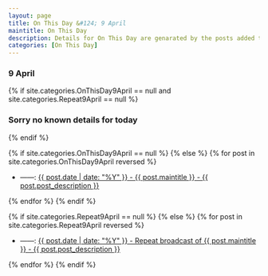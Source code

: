```yaml
---
layout: page
title: On This Day &#124; 9 April
maintitle: On This Day
description: Details for On This Day are genarated by the posts added to the website so the content is subject to changes/updates over time.
categories: [On This Day]
---
```


<h3>9 April</h3>

{% if site.categories.OnThisDay9April == null and site.categories.Repeat9April == null %}
  <h3>Sorry no known details for today</h3>
{% endif %}

{% if site.categories.OnThisDay9April == null %}
{% else %}
{% for post in site.categories.OnThisDay9April reversed %}
<ul>
<li> ——: <a href="{{ post.url }}">{{ post.date | date: "%Y" }} - {{ post.maintitle }} - {{ post.post_description }}</a></li>
</ul>
{% endfor %}
{% endif %}

{% if site.categories.Repeat9April == null %}
{% else %}
{% for post in site.categories.Repeat9April reversed %}
<ul>
<li> ——: <a href="{{ post.url }}">{{ post.date | date: "%Y" }} - Repeat broadcast of {{ post.maintitle }} - {{ post.post_description }}</a></li>
</ul>
{% endfor %}
{% endif %}
